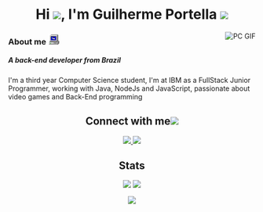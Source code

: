 <h1 align="center">Hi <img src="https://github.com/TheDudeThatCode/TheDudeThatCode/blob/master/Assets/gandalf_parrot.gif" width="29px" style="max-width:100%;">, I'm Guilherme Portella  <img src="https://github.com/TheDudeThatCode/TheDudeThatCode/blob/master/Assets/Mario_Hello_Big.gif" width="24px" style="max-width:100%;"></h1>

<a href="https://github.com/GuilhermePortella/GuilhermePortella" rel="nofollow">
 <img align="right" alt="PC GIF" src="https://github.com/TheDudeThatCode/TheDudeThatCode/blob/master/Assets/Developer.gif">
</a>



### About me  <img src="https://github.com/TheDudeThatCode/TheDudeThatCode/blob/master/Assets/PC.gif" width="24px" style="max-width:100%;">
<h5>A back-end developer from Brazil</h5>

I'm a third year Computer Science student, I'm at IBM as a FullStack Junior Programmer, working with Java, NodeJs and JavaScript, passionate about video games and Back-End programming



<h2 align="center">Connect with me<img src="https://github.com/TheDudeThatCode/TheDudeThatCode/blob/master/Assets/wave.gif" height="32px" style="max-width:90%;"></h2>
<p align="center">
 <a href="mailto: guilhermeportella2@gmail.com">
  <img src="https://img.shields.io/badge/-Guilherme Portella-c14438?style=flat-square&logo=Gmail&logoColor=white&link=mailto:guilhermeportella2@gmail.com"/>
 </a>
 <a href="https://www.linkedin.com/in/myprofileguilhermeportella/">
 <img src="https://img.shields.io/badge/-Guilherme Portella-blue?style=flat-square&logo=Linkedin&logoColor=white&link=https://www.linkedin.com/in/guilhermeportella-1997a008/"/>
</a>
</p>

<h2 align="center">
  Stats
</h2>

<p align = "center">
 <img  src = "https://github-readme-stats.vercel.app/api?username=guilhermeportella&show_icons=true&theme=dark" height="210px">
 <img  src = "https://github-readme-stats.vercel.app/api/top-langs/?username=guilhermeportella&theme=dark&line)](https://github.com/guilhermeportella" height="210px"/>
 </p>

<p align = "center">
 <img  src="https://github-readme-streak-stats.herokuapp.com/?user=guilhermeportella&show_icons=true&locale=en&layout=compact&theme=dark" height="210px"/>
 
</p>
